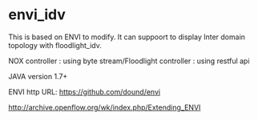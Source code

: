 envi_idv
========

This is based on ENVI to modify. It can suppoort to display Inter domain topology with floodlight_idv.

NOX controller : using byte stream/Floodlight controller : using restful api

JAVA version 1.7+

ENVI http URL: https://github.com/dound/envi

http://archive.openflow.org/wk/index.php/Extending_ENVI
